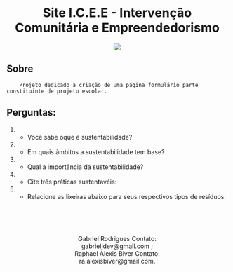 <h1 align="center"> Site I.C.E.E - Intervenção Comunitária e Empreendedorismo</h1>

<p align="center">
<img src="http://img.shields.io/static/v1?label=STATUS&message=EM%20DESENVOLVIMENTO&color=GREEN&style=for-the-badge"/>
</p>

## Sobre

        Projeto dedicado à criação de uma página formulário parte constituinte de projeto escolar.

## Perguntas:

1. - Você sabe oque é sustentabilidade?
2. - Em quais àmbitos a sustentabilidade tem base?
3. - Qual a importância da sustentabilidade?
4. - Cite três práticas sustentavéis:
5. - Relacione as lixeiras abaixo para seus respectivos tipos de resíduos:

<br>
<br>
<br>
<p align="center">
    Gabriel Rodrigues
    Contato: <br> gabrieljdev@gmail.com ;<br>
    Raphael Alexis Biver
    Contato: <br> ra.alexisbiver@gmail.com.
</p>
